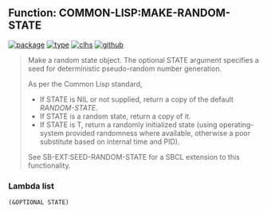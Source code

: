 ## Function: COMMON-LISP:MAKE-RANDOM-STATE
[![package](https://img.shields.io/badge/Package-COMMON--LISP-5f9ea0.svg?style=social&colorA=999999)](../) [![type](https://img.shields.io/badge/Type-Function-5f9ea0.svg?style=social&colorA=999999)](../#function) [![clhs](https://img.shields.io/badge/CLHS-MAKE--RANDOM--STATE-5f9ea0.svg?style=social&colorA=999999)](http://www.lispworks.com/documentation/HyperSpec/Body/f_mk_rnd.htm) [![github](https://img.shields.io/badge/GitHub-View_the_source-5f9ea0.svg?style=social&colorA=999999&logo=github)](https://github.com/sbcl/sbcl/blob/master/src/code/target-random.lisp/) 

> Make a random state object. The optional STATE argument specifies a seed
> for deterministic pseudo-random number generation.
> 
> As per the Common Lisp standard,
> - If STATE is NIL or not supplied, return a copy of the default
> *RANDOM-STATE*.
> - If STATE is a random state, return a copy of it.
> - If STATE is T, return a randomly initialized state (using operating-system
> provided randomness where available, otherwise a poor substitute based on
> internal time and PID).
> 
> See SB-EXT:SEED-RANDOM-STATE for a SBCL extension to this functionality.

### Lambda list
```
(&OPTIONAL STATE)
```
